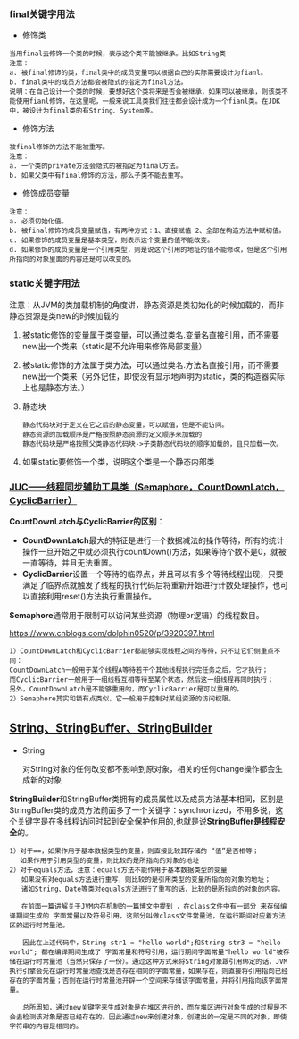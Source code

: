 ### final关键字用法

- 修饰类

```
当用final去修饰一个类的时候，表示这个类不能被继承。比如String类
注意：
a. 被final修饰的类，final类中的成员变量可以根据自己的实际需要设计为fianl。
b. final类中的成员方法都会被隐式的指定为final方法。
说明：在自己设计一个类的时候，要想好这个类将来是否会被继承，如果可以被继承，则该类不能使用fianl修饰，在这里呢，一般来说工具类我们往往都会设计成为一个fianl类。在JDK中，被设计为final类的有String、System等。
```

- 修饰方法

```
被final修饰的方法不能被重写。
注意：
a. 一个类的private方法会隐式的被指定为final方法。
b. 如果父类中有final修饰的方法，那么子类不能去重写。
```

- 修饰成员变量

```
注意：
a. 必须初始化值。
b. 被final修饰的成员变量赋值，有两种方式：1、直接赋值 2、全部在构造方法中赋初值。
c. 如果修饰的成员变量是基本类型，则表示这个变量的值不能改变。
d. 如果修饰的成员变量是一个引用类型，则是说这个引用的地址的值不能修改，但是这个引用所指向的对象里面的内容还是可以改变的。
```

### static关键字用法
注意：从JVM的类加载机制的角度讲，静态资源是类初始化的时候加载的，而非静态资源是类new的时候加载的
1. 被static修饰的变量属于类变量，可以通过类名.变量名直接引用，而不需要new出一个类来（static是不允许用来修饰局部变量）
2. 被static修饰的方法属于类方法，可以通过类名.方法名直接引用，而不需要new出一个类来（另外记住，即使没有显示地声明为static，类的构造器实际上也是静态方法。）
3. 静态块

	```
	静态代码块对于定义在它之后的静态变量，可以赋值，但是不能访问。
	静态资源的加载顺序是严格按照静态资源的定义顺序来加载的
	静态代码块是严格按照父类静态代码块->子类静态代码块的顺序加载的，且只加载一次。
	```
4.  如果static要修饰一个类，说明这个类是一个静态内部类


### [JUC——线程同步辅助工具类（Semaphore，CountDownLatch，CyclicBarrier）](https://www.cnblogs.com/itermis/p/9004041.html)

**CountDownLatch与CyclicBarrier的区别**：

- **CountDownLatch**最大的特征是进行一个数据减法的操作等待，所有的统计操作一旦开始之中就必须执行countDown()方法，如果等待个数不是0，就被一直等待，并且无法重置。
- **CyclicBarrier**设置一个等待的临界点，并且可以有多个等待线程出现，只要满足了临界点就触发了线程的执行代码后将重新开始进行计数处理操作，也可以直接利用reset()方法执行重置操作。



**Semaphore**通常用于限制可以访问某些资源（物理or逻辑）的线程数目。

https://www.cnblogs.com/dolphin0520/p/3920397.html

```
1）CountDownLatch和CyclicBarrier都能够实现线程之间的等待，只不过它们侧重点不同：
CountDownLatch一般用于某个线程A等待若干个其他线程执行完任务之后，它才执行；
而CyclicBarrier一般用于一组线程互相等待至某个状态，然后这一组线程再同时执行；
另外，CountDownLatch是不能够重用的，而CyclicBarrier是可以重用的。
2）Semaphore其实和锁有点类似，它一般用于控制对某组资源的访问权限。
```



## [String、StringBuffer、StringBuilder](https://www.cnblogs.com/dolphin0520/p/3778589.html)

- String

  对String对象的任何改变都不影响到原对象，相关的任何change操作都会生成新的对象

**StringBuilder**和StringBuffer类拥有的成员属性以及成员方法基本相同，区别是StringBuffer类的成员方法前面多了一个关键字：synchronized，不用多说，这个关键字是在多线程访问时起到安全保护作用的,也就是说**StringBuffer是线程安全**的。

```
1）对于==，如果作用于基本数据类型的变量，则直接比较其存储的 “值”是否相等；
　 如果作用于引用类型的变量，则比较的是所指向的对象的地址
2）对于equals方法，注意：equals方法不能作用于基本数据类型的变量
   如果没有对equals方法进行重写，则比较的是引用类型的变量所指向的对象的地址；
   诸如String、Date等类对equals方法进行了重写的话，比较的是所指向的对象的内容。
```

```
   在前面一篇讲解关于JVM内存机制的一篇博文中提到 ，在class文件中有一部分 来存储编译期间生成的 字面常量以及符号引用，这部分叫做class文件常量池，在运行期间对应着方法区的运行时常量池。

　　因此在上述代码中，String str1 = "hello world";和String str3 = "hello world"; 都在编译期间生成了 字面常量和符号引用，运行期间字面常量"hello world"被存储在运行时常量池（当然只保存了一份）。通过这种方式来将String对象跟引用绑定的话，JVM执行引擎会先在运行时常量池查找是否存在相同的字面常量，如果存在，则直接将引用指向已经存在的字面常量；否则在运行时常量池开辟一个空间来存储该字面常量，并将引用指向该字面常量。

　　总所周知，通过new关键字来生成对象是在堆区进行的，而在堆区进行对象生成的过程是不会去检测该对象是否已经存在的。因此通过new来创建对象，创建出的一定是不同的对象，即使字符串的内容是相同的。
```

